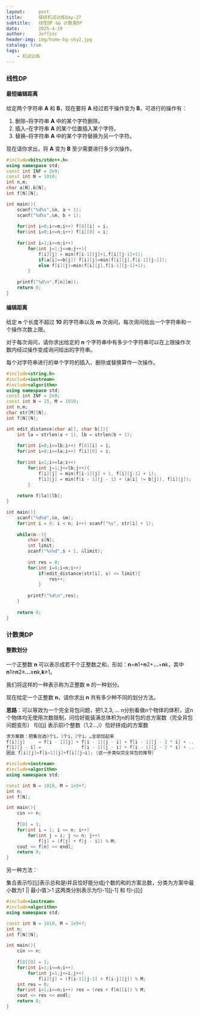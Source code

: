 ```yaml
---
layout:     post
title:      保研机试训练Day-27
subtitle:   线性DP && 计数类DP
date:       2025-4-19
author:     Jeffzzc
header-img: img/home-bg-sky2.jpg
catalog: true
tags:
    - 机试训练
---
```

### 线性DP

#### 最短编辑距离

给定两个字符串 **A** 和 **B**，现在要将 **A** 经过若干操作变为 **B**，可进行的操作有：

1. 删除–将字符串 **A** 中的某个字符删除。
2. 插入–在字符串 **A** 的某个位置插入某个字符。
3. 替换–将字符串 **A** 中的某个字符替换为另一个字符。

现在请你求出，将 **A** 变为 **B** 至少需要进行多少次操作。

```cpp
#include<bits/stdc++.h>
using namespace std;
const int INF = 2e9;
const int N = 1010;
int n,m;
char a[N],b[N];
int f[N][N];

int main(){
    scanf("%d%s",&n, a + 1);
    scanf("%d%s",&m, b + 1);
  
    for(int i=0;i<=m;i++) f[0][i] = i;
    for(int i=0;i<=n;i++) f[i][0] = i;
  
    for(int i=1;i<=n;i++)
        for(int j=1;j<=m;j++){
            f[i][j] = min(f[i-1][j]+1,f[i][j-1]+1);
            if(a[i]==b[j]) f[i][j]=min(f[i][j],f[i-1][j-1]);
            else f[i][j]=min(f[i][j],f[i-1][j-1]+1);
        }
  
    printf("%d\n",f[n][m]);
    return 0;
}
```

#### 编辑距离

给定 **n** 个长度不超过 **10** 的字符串以及 **m** 次询问，每次询问给出一个字符串和一个操作次数上限。

对于每次询问，请你求出给定的 **n** 个字符串中有多少个字符串可以在上限操作次数内经过操作变成询问给出的字符串。

每个对字符串进行的单个字符的插入、删除或替换算作一次操作。

```cpp
#include<string.h>
#include<iostream>
#include<algorithm>
using namespace std;
const int INF = 2e9;
const int N = 15, M = 1010;
int n,m;
char str[M][N];
int f[N][N];

int edit_distance(char a[], char b[]){
    int la = strlen(a + 1), lb = strlen(b + 1);
  
    for(int i=0;i<=lb;i++) f[0][i] = i;
    for(int i=0;i<=la;i++) f[i][0] = i;
  
    for(int i=1;i<=la;i++)
        for(int j=1;j<=lb;j++){
            f[i][j] = min(f[i-1][j] + 1, f[i][j-1] + 1);
            f[i][j] = min(f[i - 1][j - 1] + (a[i] != b[j]), f[i][j]);
        }
  
    return f[la][lb];
}

int main(){
    scanf("%d%d",&n, &m);
    for(int i = 0; i < n; i++) scanf("%s", str[i] + 1);
  
    while(m--){
        char s[N];
        int limit;
        scanf("%s%d",s + 1, &limit);
  
        int res = 0;
        for(int i=0;i<n;i++)
            if(edit_distance(str[i], s) <= limit){
                res++;
            }
      
        printf("%d\n",res);
    }
  
    return 0;
}
```

### 计数类DP

#### 整数划分

一个正整数 **n** 可以表示成若干个正整数之和，形如：**n**=**n**1+**n**2+**…**+**n**k，其中 **n**1≥**n**2≥**…**≥**n**k,**k**≥1。

我们将这样的一种表示称为正整数 **n** 的一种划分。

现在给定一个正整数 **n**，请你求出 **n** 共有多少种不同的划分方法。

**思路**：可以等效为一个完全背包问题，把1,2,3, … n分别看做n个物体的体积，这n个物体均无使用次数限制，问恰好能装满总体积为n的背包的总方案数（完全背包问题变形）
f[i][j] 表示前i个整数（1,2…,i）恰好拼成j的方案数

```cpp
求方案数：把集合选0个i，1个i，2个i，…全部加起来
f[i][j]     = f[i - 1][j] + f[i - 1][j - i] + f[i - 1][j - 2 * i] + ...;
f[i][j - i] =               f[i - 1][j - i] + f[i - 1][j - 2 * i] + ...;
因此 f[i][j]=f[i−1][j]+f[i][j−i]; (这一步类似完全背包的推导）
```

```cpp
#include<iostream>
#include<algorithm>
using namespace std;

const int N = 1010, M = 1e9+7;
int n;
int f[N];

int main(){
    cin >> n;
  
    f[0] = 1;
    for(int i = 1; i <= n; i++)
        for(int j = i; j <= n; j++)
            f[j] = (f[j] + f[j - i]) % M;
    cout << f[n] << endl;
    return 0;
}
```

另一种方法：

集合表示f[i][j]表示总和是i并且恰好能分成j个数的和的方案总数，分类为方案中最小数为1 || 最小值＞1
这两类分别表示为f[i-1][j-1] 和 f[i-j][j]

```cpp
#include<iostream>
#include<algorithm>
using namespace std;

const int N = 1010, M = 1e9+7;
int n;
int f[N][N];

int main(){
    cin >> n;
  
    f[0][0] = 1;
    for(int i=1;i<=n;i++)
        for(int j=1;j<=i;j++)
            f[i][j] = (f[i-1][j-1] + f[i-j][j]) % M;
    int res = 0;
    for(int i=1;i<=n;i++) res = (res + f[n][i]) % M;
    cout << res << endl;
    return 0;
}
```
